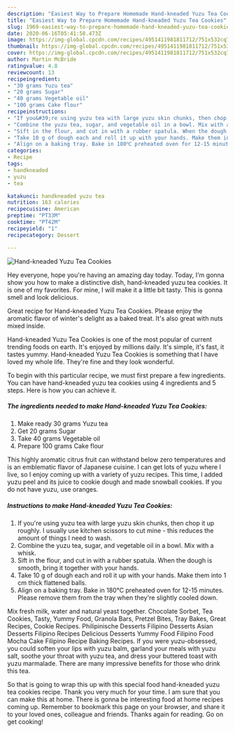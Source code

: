 ```yaml
---
description: "Easiest Way to Prepare Homemade Hand-kneaded Yuzu Tea Cookies"
title: "Easiest Way to Prepare Homemade Hand-kneaded Yuzu Tea Cookies"
slug: 1969-easiest-way-to-prepare-homemade-hand-kneaded-yuzu-tea-cookies
date: 2020-06-16T05:41:58.473Z
image: https://img-global.cpcdn.com/recipes/4951411981811712/751x532cq70/hand-kneaded-yuzu-tea-cookies-recipe-main-photo.jpg
thumbnail: https://img-global.cpcdn.com/recipes/4951411981811712/751x532cq70/hand-kneaded-yuzu-tea-cookies-recipe-main-photo.jpg
cover: https://img-global.cpcdn.com/recipes/4951411981811712/751x532cq70/hand-kneaded-yuzu-tea-cookies-recipe-main-photo.jpg
author: Martin McBride
ratingvalue: 4.8
reviewcount: 13
recipeingredient:
- "30 grams Yuzu tea"
- "20 grams Sugar"
- "40 grams Vegetable oil"
- "100 grams Cake flour"
recipeinstructions:
- "If you&#39;re using yuzu tea with large yuzu skin chunks, then chop it up roughly. I usually use kitchen scissors to cut mine - this reduces the amount of things I need to wash."
- "Combine the yuzu tea, sugar, and vegetable oil in a bowl. Mix with a whisk."
- "Sift in the flour, and cut in with a rubber spatula. When the dough is smooth, bring it together with your hands."
- "Take 10 g of dough each and roll it up with your hands. Make them into 1 cm thick flattened balls."
- "Align on a baking tray. Bake in 180℃ preheated oven for 12-15 minutes. Please remove them from the tray when they&#39;re slightly cooled down."
categories:
- Recipe
tags:
- handkneaded
- yuzu
- tea

katakunci: handkneaded yuzu tea 
nutrition: 163 calories
recipecuisine: American
preptime: "PT33M"
cooktime: "PT42M"
recipeyield: "1"
recipecategory: Dessert

---
```



![Hand-kneaded Yuzu Tea Cookies](https://img-global.cpcdn.com/recipes/4951411981811712/751x532cq70/hand-kneaded-yuzu-tea-cookies-recipe-main-photo.jpg)

Hey everyone, hope you're having an amazing day today. Today, I'm gonna show you how to make a distinctive dish, hand-kneaded yuzu tea cookies. It is one of my favorites. For mine, I will make it a little bit tasty. This is gonna smell and look delicious.

Great recipe for Hand-kneaded Yuzu Tea Cookies. Please enjoy the aromatic flavor of winter&#39;s delight as a baked treat. It&#39;s also great with nuts mixed inside.

Hand-kneaded Yuzu Tea Cookies is one of the most popular of current trending foods on earth. It's enjoyed by millions daily. It's simple, it's fast, it tastes yummy. Hand-kneaded Yuzu Tea Cookies is something that I have loved my whole life. They're fine and they look wonderful.


To begin with this particular recipe, we must first prepare a few ingredients. You can have hand-kneaded yuzu tea cookies using 4 ingredients and 5 steps. Here is how you can achieve it.

<!--inarticleads1-->

##### The ingredients needed to make Hand-kneaded Yuzu Tea Cookies:

1. Make ready 30 grams Yuzu tea
1. Get 20 grams Sugar
1. Take 40 grams Vegetable oil
1. Prepare 100 grams Cake flour


This highly aromatic citrus fruit can withstand below zero temperatures and is an emblematic flavor of Japanese cuisine. I can get lots of yuzu where I live, so I enjoy coming up with a variety of yuzu recipes. This time, I added yuzu peel and its juice to cookie dough and made snowball cookies. If you do not have yuzu, use oranges. 

<!--inarticleads2-->

##### Instructions to make Hand-kneaded Yuzu Tea Cookies:

1. If you&#39;re using yuzu tea with large yuzu skin chunks, then chop it up roughly. I usually use kitchen scissors to cut mine - this reduces the amount of things I need to wash.
1. Combine the yuzu tea, sugar, and vegetable oil in a bowl. Mix with a whisk.
1. Sift in the flour, and cut in with a rubber spatula. When the dough is smooth, bring it together with your hands.
1. Take 10 g of dough each and roll it up with your hands. Make them into 1 cm thick flattened balls.
1. Align on a baking tray. Bake in 180℃ preheated oven for 12-15 minutes. Please remove them from the tray when they&#39;re slightly cooled down.


Mix fresh milk, water and natural yeast together. Chocolate Sorbet, Tea Cookies, Tasty, Yummy Food, Granola Bars, Pretzel Bites, Tray Bakes, Great Recipes, Cookie Recipes. Philipinische Desserts Filipino Desserts Asian Desserts Filipino Recipes Delicious Desserts Yummy Food Filipino Food Mocha Cake Filipino Recipe Baking Recipes. If you were yuzu-obsessed, you could soften your lips with yuzu balm, garland your meals with yuzu salt, soothe your throat with yuzu tea, and dress your buttered toast with yuzu marmalade. There are many impressive benefits for those who drink this tea. 

So that is going to wrap this up with this special food hand-kneaded yuzu tea cookies recipe. Thank you very much for your time. I am sure that you can make this at home. There is gonna be interesting food at home recipes coming up. Remember to bookmark this page on your browser, and share it to your loved ones, colleague and friends. Thanks again for reading. Go on get cooking!
